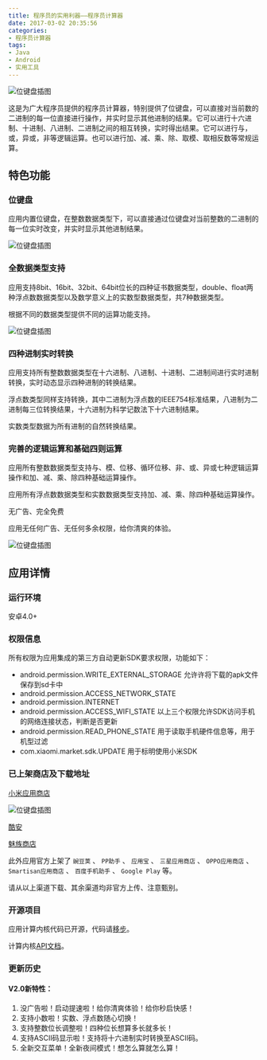 ```yaml
---
title: 程序员的实用利器——程序员计算器
date: 2017-03-02 20:35:56
categories:
- 程序员计算器
tags:
- Java
- Android
- 实用工具
---
```


![位键盘插图](/imgs/程序员的实用利器——程序员计算器-1.png)

这是为广大程序员提供的程序员计算器，特别提供了位键盘，可以直接对当前数的二进制的每一位直接进行操作，并实时显示其他进制的结果。它可以进行十六进制、十进制、八进制、二进制之间的相互转换，实时得出结果。它可以进行与，或，异或，非等逻辑运算。也可以进行加、减、乘、除、取模、取相反数等常规运算。

<!-- more -->

## 特色功能

### 位键盘

应用内置位键盘，在整数数据类型下，可以直接通过位键盘对当前整数的二进制的每一位实时改变，并实时显示其他进制结果。

![位键盘插图](/imgs/程序员的实用利器——程序员计算器-2.png)

### 全数据类型支持

应用支持8bit、16bit、32bit、64bit位长的四种证书数据类型，double、float两种浮点数数据类型以及数学意义上的实数型数据类型，共7种数据类型。

根据不同的数据类型提供不同的运算功能支持。

![位键盘插图](/imgs/程序员的实用利器——程序员计算器-3.png)

### 四种进制实时转换

应用支持所有整数数据类型在十六进制、八进制、十进制、二进制间进行实时进制转换，实时动态显示四种进制的转换结果。

浮点数类型同样支持转换，其中二进制为浮点数的IEEE754标准结果，八进制为二进制每三位转换结果，十六进制为科学记数法下十六进制结果。

实数类型数据为所有进制的自然转换结果。
　　
### 完善的逻辑运算和基础四则运算

应用所有整数数据类型支持与、模、位移、循环位移、非、或、异或七种逻辑运算操作和加、减、乘、除四种基础运算操作。

应用所有浮点数数据类型和实数数据类型支持加、减、乘、除四种基础运算操作。

无广告、完全免费

应用无任何广告、无任何多余权限，给你清爽的体验。

![位键盘插图](/imgs/程序员的实用利器——程序员计算器-4.png)

## 应用详情

### 运行环境

安卓4.0+

### 权限信息

所有权限为应用集成的第三方自动更新SDK要求权限，功能如下：

- android.permission.WRITE_EXTERNAL_STORAGE 允许许将下载的apk文件保存到sd卡中
- android.permission.ACCESS_NETWORK_STATE
- android.permission.INTERNET
- android.permission.ACCESS_WIFI_STATE 以上三个权限允许SDK访问手机的网络连接状态，判断是否更新
- android.permission.READ_PHONE_STATE 用于读取手机硬件信息等，用于机型过滤
- com.xiaomi.market.sdk.UPDATE 用于标明使用小米SDK

### 已上架商店及下载地址

[小米应用商店](http://app.mi.com/details?id=com.example.calculatorforprogrammer)

![位键盘插图](/imgs/程序员的实用利器——程序员计算器-5.png)

[酷安](http://www.coolapk.com/apk/com.example.calculatorforprogrammer)

[魅族商店](http://app.flyme.cn/apps/public/detail?package_name=com.example.calculatorforprogrammer)

此外应用官方上架了 `豌豆荚` 、 `PP助手` 、 `应用宝` 、 `三星应用商店` 、 `OPPO应用商店` 、 `Smartisan应用商店` 、 `百度手机助手` 、 `Google Play` 等。

请从以上渠道下载、其余渠道均非官方上传、注意甄别。

### 开源项目

应用计算内核代码已开源，代码请[移步](https://github.com/youlingwangzi/CalculatorForProgrammerKernel)。

计算内核[API文档](http://yuanxiaokun.xyz/cfp_kernel_doc)。

### 更新历史

#### V2.0新特性：

1. 没广告啦！启动提速啦！给你清爽体验！给你秒启快感！
2. 支持小数啦！实数、浮点数随心切换！
3. 支持整数位长调整啦！四种位长想算多长就多长！
4. 支持ASCⅡ码显示啦！支持将十六进制实时转换至ASCⅡ码。
5. 全新交互菜单！全新夜间模式！想怎么算就怎么算！